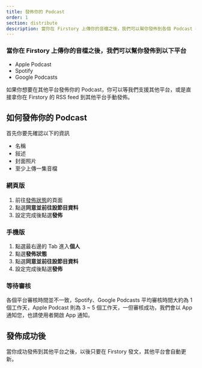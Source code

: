 ```yaml
---
title: 發佈你的 Podcast
order: 1
section: distribute
description: 當你在 Firstory 上傳你的音檔之後，我們可以幫你發佈到各個 Podcast 平台
---
```


### 當你在 Firstory 上傳你的音檔之後，我們可以幫你發佈到以下平台

- Apple Podcast
- Spotify
- Google Podcasts

如果你想要在其他平台發佈你的 Podcast，你可以等我們支援其他平台，或是直接拿你在 Firstory 的 RSS feed 到其他平台手動發佈。

## 如何發佈你的 Podcast

首先你要先確認以下的資訊

- 名稱
- 敍述
- 封面照片
- 至少上傳一集音檔

### 網頁版

1. 前往[發佈狀態](https://studio.firstory.me/distribution)的頁面
2. 點選**同意並前往設節目資料**
3. 設定完成後點選**發佈**

### 手機版

1. 點選最右邊的 Tab 進入**個人**
2. 點選**發佈狀態**
3. 點選**同意並前往設節目資料**
4. 設定完成後點選**發佈**

### 等待審核

各個平台審核時間並不一致，Spotify、Google Podcasts 平均審核時間大約為 1 個工作天，Apple Podcast 則為 3 ~ 5 個工作天，一但審核成功，我們會以 App 通知您，也請使用者開啟 App 通知。

## 發佈成功後

當你成功發佈到其他平台之後，以後只要在 Firstory 發文，其他平台會自動更新。
